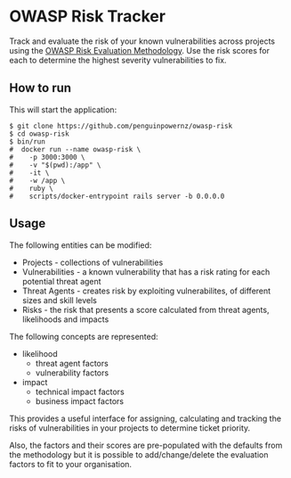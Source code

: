 # OWASP Risk Tracker

Track and evaluate the risk of your known vulnerabilities across projects using the [OWASP Risk Evaluation Methodology](https://owasp.org/www-community/OWASP_Risk_Rating_Methodology). Use the
risk scores for each to determine the highest severity vulnerabilities to fix.

## How to run

This will start the application:

    $ git clone https://github.com/penguinpowernz/owasp-risk
    $ cd owasp-risk
    $ bin/run
    #  docker run --name owasp-risk \
    #    -p 3000:3000 \
    #    -v "$(pwd):/app" \
    #    -it \
    #    -w /app \
    #    ruby \
    #    scripts/docker-entrypoint rails server -b 0.0.0.0

## Usage

The following entities can be modified:

- Projects - collections of vulnerabilities
- Vulnerabilities - a known vulnerability that has a risk rating for each potential threat agent
- Threat Agents - creates risk by exploiting vulnerabilites, of different sizes and skill levels
- Risks - the risk that presents a score calculated from threat agents, likelihoods and impacts

The following concepts are represented:

- likelihood
    - threat agent factors
    - vulnerability factors
- impact
    - technical impact factors
    - business impact factors

This provides a useful interface for assigning, calculating and tracking the risks of
vulnerabilities in your projects to determine ticket priority.

Also, the factors and their scores are pre-populated with the defaults from the methodology but
it is possible to add/change/delete the evaluation factors to fit to your organisation.